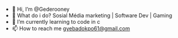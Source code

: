 - 👋 Hi, I’m @Gederooney
- 👀 What do i do? Sosial Média marketing | Software Dev | Gaming
- 🌱 I’m currently learning to code in c
- 📫 How to reach me gyebadokpo61@gmail.com

<!---
Gederooney/Gederooney is a ✨ special ✨ repository because its `README.md` (this file) appears on your GitHub profile.
You can click the Preview link to take a look at your changes.
--->
